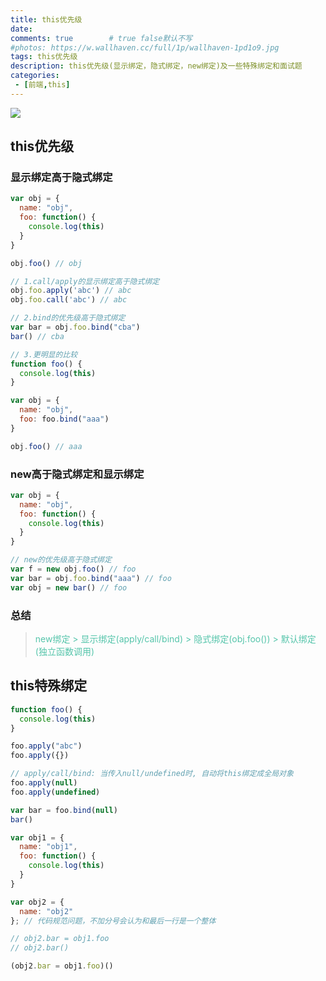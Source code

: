 ```yaml
---
title: this优先级
date: 
comments: true        # true false默认不写
#photos: https://w.wallhaven.cc/full/1p/wallhaven-1pd1o9.jpg
tags: this优先级
description: this优先级(显示绑定，隐式绑定，new绑定)及一些特殊绑定和面试题
categories: 
 - [前端,this]
---
```

<img src="/images/this背景.jpg"  />
<!--more-->

## this优先级

### 显示绑定高于隐式绑定

```javascript
var obj = {
  name: "obj",
  foo: function() {
    console.log(this)
  }
}

obj.foo() // obj

// 1.call/apply的显示绑定高于隐式绑定
obj.foo.apply('abc') // abc
obj.foo.call('abc') // abc

// 2.bind的优先级高于隐式绑定
var bar = obj.foo.bind("cba")
bar() // cba

// 3.更明显的比较
function foo() {
  console.log(this)
}

var obj = {
  name: "obj",
  foo: foo.bind("aaa")
}

obj.foo() // aaa
```

### new高于隐式绑定和显示绑定

```javascript
var obj = {
  name: "obj",
  foo: function() {
    console.log(this)
  }
}

// new的优先级高于隐式绑定
var f = new obj.foo() // foo
var bar = obj.foo.bind("aaa") // foo
var obj = new bar() // foo
```

### 总结

> <span style="color:#56c5ab" >new绑定 > 显示绑定(apply/call/bind) > 隐式绑定(obj.foo()) > 默认绑定(独立函数调用)</span>

## this特殊绑定

```javascript
function foo() {
  console.log(this)
}

foo.apply("abc")
foo.apply({})

// apply/call/bind: 当传入null/undefined时, 自动将this绑定成全局对象
foo.apply(null)
foo.apply(undefined)

var bar = foo.bind(null)
bar()
```

```javascript
var obj1 = {
  name: "obj1",
  foo: function() {
    console.log(this)
  }
}

var obj2 = {
  name: "obj2"
}; // 代码规范问题，不加分号会认为和最后一行是一个整体

// obj2.bar = obj1.foo
// obj2.bar()

(obj2.bar = obj1.foo)()
```

